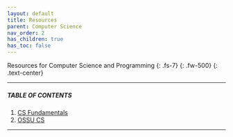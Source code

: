 ```yaml
---
layout: default
title: Resources
parent: Computer Science
nav_order: 2
has_children: true
has_toc: false
---
```


Resources for Computer Science and Programming
{: .fs-7}
{: .fw-500}
{: .text-center}

---

##### TABLE OF CONTENTS

1. [CS Fundamentals](https://raj-ch017.github.io/academic-notebook/docs/computer-science/my-resources.html)
2. [OSSU CS](https://raj-ch017.github.io/academic-notebook/docs/computer-science/ossu_cs.html)

---
